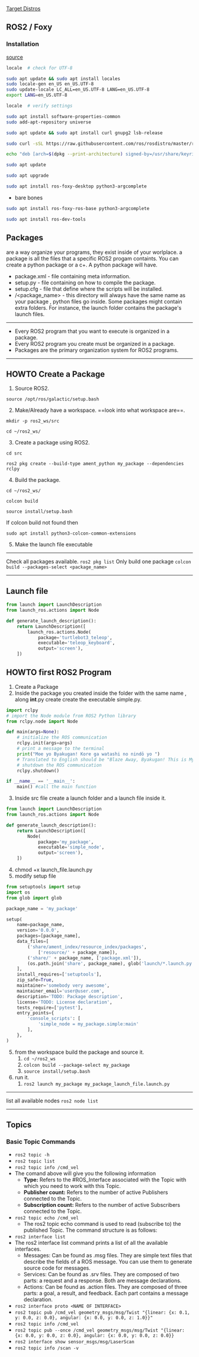 [Target Distros ](https://www.ros.org/reps/rep-2000.html#galactic-geochelone-may-2021-november-2022)
## ROS2 / Foxy
### Installation
[source](https://docs.ros.org/en/foxy/Installation/Ubuntu-Install-Debians.html)
```bash
locale  # check for UTF-8

sudo apt update && sudo apt install locales
sudo locale-gen en_US en_US.UTF-8
sudo update-locale LC_ALL=en_US.UTF-8 LANG=en_US.UTF-8
export LANG=en_US.UTF-8

locale  # verify settings
```
```bash
sudo apt install software-properties-common
sudo add-apt-repository universe
```
```bash
sudo apt update && sudo apt install curl gnupg2 lsb-release
```
```bash
sudo curl -sSL https://raw.githubusercontent.com/ros/rosdistro/master/ros.key  -o /usr/share/keyrings/ros-archive-keyring.gpg
```
```bash
echo "deb [arch=$(dpkg --print-architecture) signed-by=/usr/share/keyrings/ros-archive-keyring.gpg] http://packages.ros.org/ros2/ubuntu $(source /etc/os-release && echo $UBUNTU_CODENAME) main" | sudo tee /etc/apt/sources.list.d/ros2.list > /dev/null
```
```bash
sudo apt update
```
```bash
sudo apt upgrade
```
```bash
sudo apt install ros-foxy-desktop python3-argcomplete
```
- bare bones
```bash
sudo apt install ros-foxy-ros-base python3-argcomplete
```
```bash
sudo apt install ros-dev-tools
```
## Packages
are a way organize your programs, they exist inside of your worlplace.
a package is all the files that a specific ROS2 progam containts.
You can create a python package or a c+.
A python package will have.
- package.xml - file containing meta information.
- setup.py - file containing on how to compile the package.
- setup.cfg - file that define where the scripts will be installed.
- /<package_name> - this directory will always have the same name as your package , python files go inside.
Some packages might contain extra folders. For instance, the launch folder contains the package's launch files.
---
-   Every ROS2 program that you want to execute is organized in a package.
-   Every ROS2 program you create must be organized in a package.
-   Packages are the primary organization system for ROS2 programs.
---
## HOWTO Create a Package
1. Source ROS2.
```
source /opt/ros/galactic/setup.bash
```
2. Make/Already have a workspace. ==look into what workspace are==.
```
mkdir -p ros2_ws/src
```
```
cd ~/ros2_ws/
```
3. Create a package using ROS2.
```
cd src
```
```
ros2 pkg create --build-type ament_python my_package --dependencies rclpy
```
4. Build the package.
```
cd ~/ros2_ws/
```
```
colcon build
```
```
source install/setup.bash
```
If colcon build not found then
```
sudo apt install python3-colcon-common-extensions
```
5. Make the launch file executable

---	
Check all packages available.
``ros2 pkg list`` 
Only build one package
``colcon build --packages-select <package_name>``

---

## Launch file
```python
from launch import LaunchDescription
from launch_ros.actions import Node

def generate_launch_description():
    return LaunchDescription([
        launch_ros.actions.Node(
            package='turtlebot3_teleop',
            executable='teleop_keyboard',
            output='screen'),
    ])
```
## HOWTO first ROS2 Program
1. Create a Package 
2. Inside the package you created inside the folder with the same name , along __int__.py create create the executable simple.py.
```python
import rclpy
# import the Node module from ROS2 Python library
from rclpy.node import Node

def main(args=None):
    # initialize the ROS communication
    rclpy.init(args=args)
    # print a message to the terminal
    print("Moe yo Byakugan! Kore ga watashi no nindō yo ")
    # Translated to English should be "Blaze Away, Byakugan! This is My Ninja Way!"
    # shutdown the ROS communication
    rclpy.shutdown()

if __name__ == '__main__':
    main() #call the main function
```
3. Inside src file create a launch folder and a launch file inside it.
```python 
from launch import LaunchDescription
from launch_ros.actions import Node

def generate_launch_description():
    return LaunchDescription([
        Node(
            package='my_package',
            executable='simple_node',
            output='screen'),
    ])
```
4. chmod +x launch_file.launch.py
4. modify setup file
```python
from setuptools import setup
import os
from glob import glob

package_name = 'my_package'

setup(
    name=package_name,
    version='0.0.0',
    packages=[package_name],
    data_files=[
        ('share/ament_index/resource_index/packages',
            ['resource/' + package_name]),
        ('share/' + package_name, ['package.xml']),
        (os.path.join('share', package_name), glob('launch/*.launch.py'))
    ],
    install_requires=['setuptools'],
    zip_safe=True,
    maintainer='somebody very awesome',
    maintainer_email='user@user.com',
    description='TODO: Package description',
    license='TODO: License declaration',
    tests_require=['pytest'],
    entry_points={
        'console_scripts': [
            'simple_node = my_package.simple:main'
        ],
    },
)
```
5. from the workspace build the package and source it.
	1. ``cd ~/ros2_ws``
	2. ``colcon build --package-select my_package``
	3. ``source install/setup.bash``
6. run it.
	1. ``ros2 launch my_package my_package_launch_file.launch.py``
	
--- 
list all available nodes
``ros2 node list``

---

## Topics 

### Basic Topic Commands
-  ``ros2 topic -h``
- ``ros2 topic list``
- ``ros2 topic info /cmd_vel``
- The comand above will give you the following information
	- **Type:** Refers to the #ROS_Interface associated with the Topic with which you need to work with this Topic.
	- **Publisher count:** Refers to the number of active Publishers connected to the Topic.
	- **Subscription count:** Refers to the number of active Subscribers connected to the Topic.
- ``ros2 topic echo /cmd_vel``
	- The ros2 topic echo command is used to read (subscribe to) the published Topic. The command structure is as follows:
- ``ros2 interface list``
- The ros2 interface list command prints a list of all the available interfaces.
	- Messages: Can be found as .msg files. They are simple text files that describe the fields of a ROS message. You can use them to generate source code for messages.
	- Services: Can be found as .srv files. They are composed of two parts: a request and a response. Both are message declarations.
	- Actions: Can be found as .action files. They are composed of three parts: a goal, a result, and feedback. Each part contains a message declaration.
- ``ros2 interface proto <NAME OF INTERFACE>``
- ``ros2 topic pub /cmd_vel geometry_msgs/msg/Twist "{linear: {x: 0.1, y: 0.0, z: 0.0}, angular: {x: 0.0, y: 0.0, z: 1.0}}"``
- ``ros2 topic info /cmd_vel``
- ``ros2 topic pub --once /cmd_vel geometry_msgs/msg/Twist "{linear: {x: 0.0, y: 0.0, z: 0.0}, angular: {x: 0.0, y: 0.0, z: 0.0}}``
- ``ros2 interface show sensor_msgs/msg/LaserScan``
- ``ros2 topic info /scan -v``
